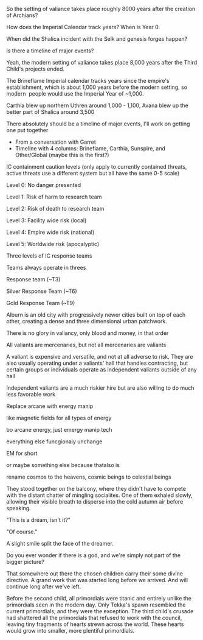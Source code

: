 So the setting of valiance takes place roughly 8000 years after the creation of Archians?

How does the Imperial Calendar track years? When is Year 0.

When did the Shalica incident with the Selk and genesis forges happen?

Is there a timeline of major events?

Yeah, the modern setting of valiance takes place 8,000 years after the Third Child's projects ended.

The Brineflame Imperial calendar tracks years since the empire's establishment, which is about 1,000 years before the modern setting, so modern  people would use the Imperial Year of ~1,000.

Carthia blew up northern Uthren around 1,000 - 1,100, Avana blew up the better part of Shalica around 3,500

There absolutely should be a timeline of major events, I'll work on getting one put together

- From a conversation with Garret
- Timeline with 4 columns: Brineflame, Carthia, Sunspire, and Other/Global (maybe this is the first?)

IC containment caution levels (only apply to currently contained threats, active threats use a different system but all have the same 0-5 scale)

Level 0: No danger presented

Level 1: Risk of harm to research team

Level 2: Risk of death to research team

Level 3: Facility wide risk (local)

Level 4: Empire wide risk (national)

Level 5: Worldwide risk (apocalyptic)

Three levels of IC response teams

Teams always operate in threes

Response team (~T3)

Silver Response Team (~T6)

Gold Response Team (~T9)

Alburn is an old city with progressively newer cities built on top of each other, creating a dense and three dimensional urban patchwork.

There is no glory in valiancy, only blood and money, in that order

All valiants are mercenaries, but not all mercenaries are valiants

A valiant is expensive and versatile, and not at all adverse to risk. They are also usually operating under a valiants' hall that handles contracting, but certain groups or individuals operate as independent valiants outside of any hall

Independent valiants are a much riskier hire but are also willing to do much less favorable work

Replace arcane with energy manip

like magnetic fields for all types of energy

bo arcane energy, just emergy manip tech

everything else funcgionaly unchange

EM for short

or maybe something else because thatalso is

rename cosmos to the heavens, cosmic beings to celestial beings




They stood together on the balcony, where they didn't have to compete with the distant chatter of mingling socialites. One of them exhaled slowly, allowing their visible breath to disperse into the cold autumn air before speaking.

"This is a dream, isn't it?"

"Of course."

A slight smile split the face of the dreamer.



Do you ever wonder if there is a god,
and we're simply not part of the bigger picture?

That somewhere out there the chosen children carry their some divine directive.
A grand work that was started long before we arrived.
And will continue long after we've left.





Before the second child, all primordials were titanic and entirely unlike the primordials seen in the modern day. Only Tekka's spawn resembled the current primordials, and they were the exception. The third child's crusade had shattered all the primordials that refused to work with the council, leaving tiny fragments of hearts strewn across the world. These hearts would grow into smaller, more plentiful primordials.
